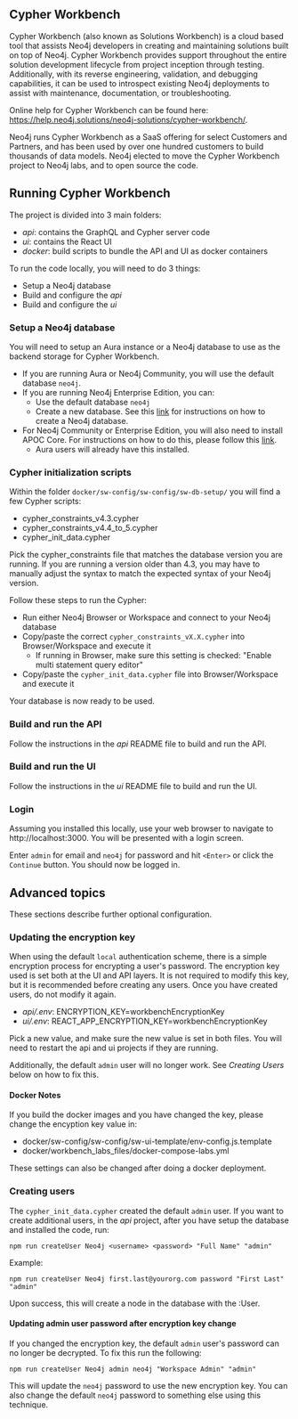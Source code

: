 
## Cypher Workbench
Cypher Workbench (also known as Solutions Workbench) is a cloud based tool that assists Neo4j developers in creating and maintaining solutions built on top of Neo4j. Cypher Workbench provides support throughout the entire solution development lifecycle from project inception through testing. Additionally, with its reverse engineering, validation, and debugging capabilities, it can be used to introspect existing Neo4j deployments to assist with maintenance, documentation, or troubleshooting.

Online help for Cypher Workbench can be found here: https://help.neo4j.solutions/neo4j-solutions/cypher-workbench/.

Neo4j runs Cypher Workbench as a SaaS offering for select Customers and Partners, and has been used by over one hundred customers to build thousands of data models. Neo4j elected to move the Cypher Workbench project to Neo4j labs, and to open source the code.

## Running Cypher Workbench
The project is divided into 3 main folders:
* *api*: contains the GraphQL and Cypher server code
* *ui*: contains the React UI
* *docker*: build scripts to bundle the API and UI as docker containers

To run the code locally, you will need to do 3 things:
* Setup a Neo4j database
* Build and configure the *api*
* Build and configure the *ui*

### Setup a Neo4j database
You will need to setup an Aura instance or a Neo4j database to use as the backend storage for Cypher Workbench. 

* If you are running Aura or Neo4j Community, you will use the default database `neo4j`.
* If you are running Neo4j Enterprise Edition, you can:
  * Use the default database `neo4j`
  * Create a new database. See this [link](https://neo4j.com/docs/cypher-manual/current/administration/databases/#administration-databases-create-database) for instructions on how to create a Neo4j database.
* For Neo4j Community or Enterprise Edition, you will also need to install APOC Core. For instructions on how to do this, please follow this [link](https://neo4j.com/docs/apoc/current/installation/). 
  * Aura users will already have this installed.

### Cypher initialization scripts
Within the folder `docker/sw-config/sw-config/sw-db-setup/` you will find a few Cypher scripts:

* cypher_constraints_v4.3.cypher
* cypher_constraints_v4.4_to_5.cypher
* cypher_init_data.cypher

Pick the cypher_constraints file that matches the database version you are running. If you are running a version older than 4.3, you may have to manually adjust the syntax to match the expected syntax of your Neo4j version.

Follow these steps to run the Cypher:

* Run either Neo4j Browser or Workspace and connect to your Neo4j database
* Copy/paste the correct `cypher_constraints_vX.X.cypher` into Browser/Workspace and execute it
  * If running in Browser, make sure this setting is checked: "Enable multi statement query editor"
* Copy/paste the `cypher_init_data.cypher` file into Browser/Workspace and execute it

Your database is now ready to be used.

### Build and run the API
Follow the instructions in the *api* README file to build and run the API.

### Build and run the UI
Follow the instructions in the *ui* README file to build and run the UI.

### Login
Assuming you installed this locally, use your web browser to navigate to http://localhost:3000. You will be presented with a login screen. 

Enter `admin` for email and `neo4j` for password and hit `<Enter>` or click the `Continue` button. You should now be logged in.

## Advanced topics
These sections describe further optional configuration.

### Updating the encryption key
When using the default `local` authentication scheme, there is a simple encryption process for encrypting a user's password. The encryption key used is set both at the UI and API layers. It is not required to modify this key, but it is recommended before creating any users. Once you have created users, do not modify it again.
* *api/.env*: ENCRYPTION_KEY=workbenchEncryptionKey
* *ui/.env*: REACT_APP_ENCRYPTION_KEY=workbenchEncryptionKey

Pick a new value, and make sure the new value is set in both files. You will need to restart the api and ui projects if they are running.

Additionally, the default `admin` user will no longer work. See *Creating Users* below on how to fix this.

#### Docker Notes
If you build the docker images and you have changed the key, please change the encyption key value in:
* docker/sw-config/sw-config/sw-ui-template/env-config.js.template
* docker/workbench_labs_files/docker-compose-labs.yml

These settings can also be changed after doing a docker deployment.

### Creating users
The `cypher_init_data.cypher` created the default `admin` user. If you want to create additional users, in the *api* project, after you have setup the database and installed the code, run:

```
npm run createUser Neo4j <username> <password> "Full Name" "admin"
```

Example:
```
npm run createUser Neo4j first.last@yourorg.com password "First Last" "admin"
```

Upon success, this will create a node in the database with the :User.

#### Updating admin user password after encryption key change
If you changed the encryption key, the default `admin` user's password can no longer be decrypted. To fix this run the following:
```
npm run createUser Neo4j admin neo4j "Workspace Admin" "admin"
```
This will update the `neo4j` password to use the new encryption key. You can also change the default `neo4j` password to something else using this technique.
